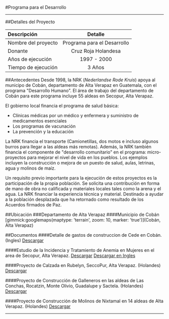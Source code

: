 #Programa para el Desarrollo
- - - - - - - - - - - - - - - - - - - - - - - - - - - - - - - - - - -

##Detalles del Proyecto

| Descripción         | Detalle			        		    |
|:--------------------|:---------------------------:|
| Nombre del proyecto | Programa para el Desarrollo |
| Donante             | Cruz Roja Holandesa         |
| Años de ejecución   | 1997 - 2000                 |
| Tiempo de ejecución | 3 Años                      |

##Antecedentes
Desde 1998, la NRK (*Nederlandse Rode Kruis*) apoya al municipo de Cobán, departamento de Alta Verapaz en Guatemala, con el programa "Desarrollo Humano". El área de trabajo del departamento de Cobán para este programa incluye 55 aldeas en Secopur, Alta Verapaz.

El gobierno local financia el programa de salud básica:

* Clínicas médicas por un médico y enfermera y suministro de medicamentos esenciales
* Los programas de vacunación
* La prevención y la educación

La NRK financia el transporte (Camionetillas, dos motos e incluso algunos burros para llegar a las aldeas más remotas). Además, la NRK también financia el componente de "desarrollo comunitario" en el programa: micro-proyectos para mejorar el nivel de vida en los pueblos. Los ejemplos incluyen la construcción o mejora de un puesto de salud, aulas, letrinas, agua y molinos de maíz.

Un requisito previo importante para la ejecución de estos proyectos es la participación de la propia población. Se solicita una contribución en forma de mano de obra no calificada y materiales locales tales como la arena y el agua. La NRK financiar la experiencia técnica y material. Destinado a ayudar a la población desplazada que ha retornado como resultado de los Acuerdos firmados de Paz.


##Ubicación
###Departamento de Alta Verapaz
####Municipio de Cobán
[gimmick:googlemaps(maptype: 'terrain', zoom: 10, marker: 'true')](Cobán, Alta Verapaz)

##Documentos
####Detalle de gastos de construccion de Cede en Cobán. (Ingles)
<a class="media {width:100%}" href="docs/p01/gt-coban-branch-expendit.pdf"></a>
<a class="descarga-xls" href="docs/p01/gt-coban-branch-expendit.pdf">Descargar</a>

####Estudio de la Incidencia y Tratamiento de Anemia en Mujeres en el area de Secopur, Alta Verapaz.
<a class="media {}" href="docs/p01/estudio-anemia-secopur.pdf"></a>
<a class="descarga-docs" href="docs/p01/estudio-anemia-secopur.pdf">Descargar</a>
<a class="descarga-doc" href="docs/p01/study-anemia-secopur.pdf">Descargar en Ingles</a>

####Proyecto de Calzada en Rubelyn, SeccoPur, Alta Verapaz. (Holandes)
<a class="media {}" href="docs/p01/loopbrug-rubelyn-seccopur.doc"></a>
<a class="descarga-docs" href="docs/p01/loopbrug-rubelyn-seccopur.doc">Descargar</a>

####Proyecto de Construcción de Galleneros en las aldeas de Las Conchas, Rocatzin, Monte Olivio, Guadalupe y Sactela. (Holandes)  
<a class="media {}" href="docs/p01/kippenhokken-voor-leghennen.pdf"></a>
<a class="descarga-docs" href="docs/p01/kippenhokken-voor-leghennen.pdf">Descargar</a>

####Proyecto de Construcción de Molinos de Nixtamal en 14 aldeas de Alta Verapaz. (Holandes)
<a class="media {}" href="docs/p01/14-aismolens.pdf"></a>
<a class="descarga-docs" href="docs/p01/14-maismolens.pdf">Descargar</a>

- - - - - - - - - - - - - - - - - - - - - - - - - - - - - - - - - - -

[p01]: proyectos/p01.md	"Programa para el Desarrollo"
[p02]: proyectos/p02.md	"Cooperación Holandesa para Ayuda en Centroamérica -CHACA-"
[p03]: proyectos/p03.md	"Atención a la salud preventiva, agua y saneamiento en 12 comunidades de Alta Verapaz, Guatemala"
[p04]: proyectos/p04.md	"Fortalecimiento de las Capacidades para la mitigación de desastres en el Municipio de Cobán y 30 comunidades de la cuenca del Río Chixoy"
[p05]: proyectos/p05.md	"Reduciendo los Riesgos en Comunidades Vulnerables del  Municipio de Santo Domingo, Departamento de Suchitepéquez, Guatemala"
[p06]: proyectos/p06.md	"Fortaleciendo capacidades ante los riesgos de Cambio Climático en el Oriente de Guatemala"
[p07]: proyectos/p07.md	"Reducción de Vulnerabilidades ante los efectos del Cambio Climático en Guatemala, Fase II"
[p08]: proyectos/p08.md	"Trabajando juntos podemos reducir los riesgos en las comunidades vulnerables de Champerico y Retalhuleu, Guatemala"
[p09]: proyectos/p09.md	"Respuesta inmediata ante las inundaciones provocadas por la Tormenta AGATHA, en la región suroccidente de Guatemala"
[p10]: proyectos/p10.md	"Fortaleciendo la Resiliencia de las comunidades ante los efectos de los desastres en parcelamiento La Máquina, Suchitepéquez y Retalhuleu"
[p11]: proyectos/p11.md	"Reducción del riesgo de desastres incrementados por el Cambio Climático"
[p12]: proyectos/p12.md	"Respuesta Inmediata a los efectos de los sismos en el departamento de Santa Rosa, Guatemala"
[p13]: proyectos/p13.md	"Aumentando la resiliencia ante los desastres en el departamento del Peten, Guatemala"
[p14]: proyectos/p14.md	"Mejorando la Salud Materno Neonatal de Comunidades Vulnerables de San Marcos, Guatemala"

<script type="text/javascript">$('.media').media();</script>
